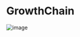# GrowthChain
![image](https://github.com/user-attachments/assets/95fd3bab-d5cb-450a-b20f-6a5e8ac9a553)


